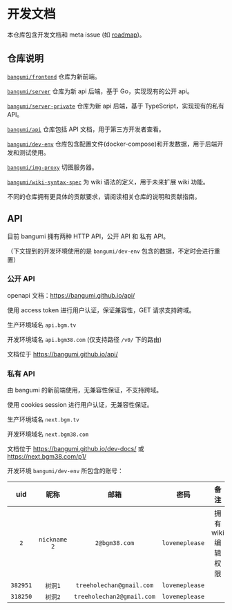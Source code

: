 # 开发文档

本仓库包含开发文档和 meta issue (如 [roadmap](https://github.com/bangumi/dev-docs/issues/1))。

## 仓库说明

[`bangumi/frontend`](https://github.com/bangumi/frontend) 仓库为新前端。

[`bangumi/server`](https://github.com/bangumi/server) 仓库为新 api 后端，基于 Go，实现现有的公开 api。

[`bangumi/server-private`](https://github.com/bangumi/server-private) 仓库为新 api 后端，基于 TypeScript，实现现有的私有 API。

[`bangumi/api`](https://github.com/bangumi/api) 仓库包括 API 文档，用于第三方开发者查看。

[`bangumi/dev-env`](https://github.com/bangumi/dev-env) 仓库包含配置文件(docker-compose)和开发数据，用于后端开发和测试使用。

[`bangumi/img-proxy`](https://github.com/bangumi/img-proxy) 切图服务器。

[`bangumi/wiki-syntax-spec`](https://github.com/bangumi/wiki-syntax-spec) 为 wiki 语法的定义，用于未来扩展 wiki 功能。

不同的仓库拥有更具体的贡献要求，请阅读相关仓库的说明和贡献指南。

## API

目前 bangumi 拥有两种 HTTP API，公开 API 和 私有 API。

（下文提到的开发环境使用的是 `bangumi/dev-env` 包含的数据，不定时会进行重置）

### 公开 API

openapi 文档：https://bangumi.github.io/api/

使用 access token 进行用户认证，保证兼容性，GET 请求支持跨域。

生产环境域名 `api.bgm.tv`

开发环境域名 `api.bgm38.com` (仅支持路径 `/v0/` 下的路由)

文档位于 https://bangumi.github.io/api/

### 私有 API

由 bangumi 的新前端使用，无兼容性保证，不支持跨域。

使用 cookies session 进行用户认证，无兼容性保证。

生产环境域名 `next.bgm.tv`

开发环境域名 `next.bgm38.com`

文档位于 https://bangumi.github.io/dev-docs/ 或 https://next.bgm38.com/p1/


开发环境 `bangumi/dev-env` 所包含的账号：

|   uid    |     昵称     |           邮箱            |      密码      |        备注        |
| :------: | :----------: | :-----------------------: | :------------: | :----------------: |
|   `2`    | `nickname 2` |       `2@bgm38.com`       | `lovemeplease` | 拥有 wiki 编辑权限 |
| `382951` |   `树洞1`    | `treeholechan@gmail.com`  | `lovemeplease` |                    |
| `318250` |   `树洞2`    | `treeholechan2@gmail.com` | `lovemeplease` |                    |

